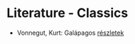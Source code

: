 # Literature - Classics

- Vonnegut, Kurt: Galápagos [részletek](../_details/Vonnegut%2C%20Kurt.md#id_1619)